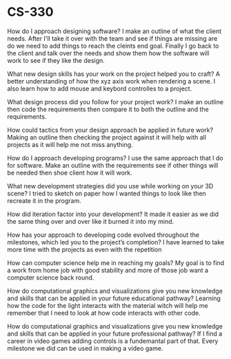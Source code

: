 # CS-330
How do I approach designing software? I make an outline of what the client needs. After I'll take it over with the team and see if things are missing are do we need to add things to reach the cleints end goal. Finally I go back to the client and talk over the needs and show them how the software will work to see if they like the design.

What new design skills has your work on the project helped you to craft? A better understanding of how the xyz axis work when rendering a scene. I also learn how to add mouse and keybord controlles to a project.

What design process did you follow for your project work? I make an outline  then code the requirements then compare it to both the outline and the requirements.

How could tactics from your design approach be applied in future work? Making an outline then checking the project against it  will help with all projects as it will help me not miss anything.

How do I approach developing programs?  I use the same approach that I do for  software. Make an outline with the requirements see if other things will be needed then shoe client how it will work.

What new development strategies did you use while working on your 3D scene? I tried to sketch on paper how I wanted things to look like then recreate it in the program.

How did iteration factor into your development? It made it easier as we did the same thing over and over like it burned it into my mind.

How has your approach to developing code evolved throughout the milestones, which led you to the project’s completion? I have learned to take more time with the projects as even with the repetition

How can computer science help me in reaching my goals? My goal is to find a work from home job with good stability and more of those job want a computer science back round.

How do computational graphics and visualizations give you new knowledge and skills that can be applied in your future educational pathway? Learning how the code for the light interacts with the material witch will help me remember that I need to look at how code interacts with other code.

How do computational graphics and visualizations give you new knowledge and skills that can be applied in your future professional pathway? If I find a career in video games adding controls is a fundemantal part of that. Every milestone we did can be used in making a video game.
